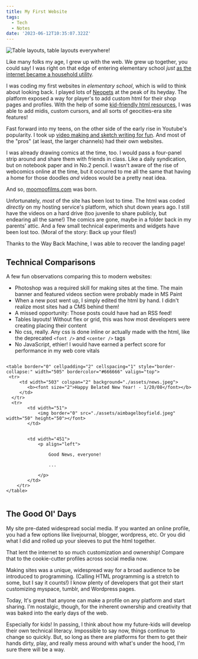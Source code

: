 ```yaml
---
title: My First Website
tags:
  - Tech
  - Notes
date: '2023-06-12T10:35:07.322Z'
---
```


![Table layouts, table layouts everywhere!](https://res.cloudinary.com/cpadilla/image/upload/t_optimize/chrisdpadilla/blog/imgs/moomoofilmsscreenshot_v21ipg.png)

Like many folks my age, I grew up with the web. We grew up together, you could say! I was right on that edge of entering elementary school _just_ [as the internet became a household utility](https://thehistoryoftheweb.com/timeline/?date_from=1995&date_to=1996).

I was coding my first websites in _elementary school_, which is wild to think about looking back. I played lots of [Neopets](https://www.youtube.com/watch?v=fGvVQezkqcw&ab_channel=MentalFloss) at the peak of its heyday. The platform exposed a way for player's to add custom html for their shop pages and profiles. With the help of some [kid-friendly html resources](http://www.lissaexplains.com/), I was able to add midis, custom cursors, and all sorts of geocities-era site features!

Fast forward into my teens, on the other side of the early rise in Youtube's popularity. I took up [video making and sketch writing for fun](/youtube2000). And most of the "pros" (at least, the larger channels) had their own websites.

I was already drawing comics at the time, too. I would pass a four-panel strip around and share them with friends in class. Like a daily syndication, but on notebook paper and in No.2 pencil. I wasn't aware of the rise of webcomics online at the time, but it occurred to me all the same that having a home for those doodles _and_ videos would be a pretty neat idea.

And so, [moomoofilms.com](/moomoofilms/index.html) was born.

Unfortunately, _most_ of the site has been lost to time. The html was coded _directly_ on my hosting service's platform, which shut down years ago. I still have the videos on a hard drive (too juvenile to share publicly, but endearing all the same!) The comics are gone, maybe in a folder back in my parents' attic. And a few small technical experiments and widgets have been lost too. (Moral of the story: Back up your files!)

Thanks to the Way Back Machine, I was able to recover the landing page!

## Technical Comparisons

A few fun observations comparing this to modern websites:

- Photoshop was a required skill for making sites at the time. The main banner and featured videos section were probably made in MS Paint
- When a new post went up, I simply edited the html by hand. I didn't realize most sites had a CMS behind them!
- A missed opportunity: Those posts could have had an RSS feed!
- Tables layouts! Without flex or grid, this was how most developers were creating placing their content
- No css, really. Any css is done inline or actually made with the html, like the deprecated `<font />` and `<center />` tags
- No JavaScript, ethier! I would have earned a perfect score for performance in my web core vitals

```

<table border="0" cellpadding="2" cellspacing="1" style="border-collapse:" width="505" bordercolor="#666666" valign="top">
 <tr>
 	 <td width="503" colspan="2" background="./assets/news.jpeg">
        <b><font size="2">Happy Belated New Year! - 1/20/08</font></b>
 	 </td>
  </tr>
  <tr>
		<td width="51">
    		<img border="0" src="./assets/aimbagelboyfield.jpeg" width="50" height="50"></font>
		</td>


    	<td width="451">
			<p align="left">

				Good News, everyone!

				...

			</p>
		</td>
	</tr>
</table>


```

## The Good Ol' Days

My site pre-dated widespread social media. If you wanted an online profile, you had a few options like livejournal, blogger, wordpress, etc. Or you did what I did and rolled up your sleeves to put the html together.

That lent the internet to so much customization and ownership! Compare that to the cookie-cutter profiles across social media now.

Making sites was a unique, widespread way for a broad audience to be introduced to programming. (Calling HTML programming is a stretch to some, but I say it counts!) I know plenty of developers that got their start customizing myspace, tumblr, and Wordpress pages.

Today, It's great that anyone can make a profile on any platform and start sharing. I'm nostalgic, though, for the inherent ownership and creativity that was baked into the early days of the web.

Especially for kids! In passing, I think about how my future-kids will develop their own technical literacy. Impossible to say now, things continue to change so quickly. But, so long as there are platforms for them to get their hands dirty, play, and really mess around with what's under the hood, I'm sure there will be a way.
